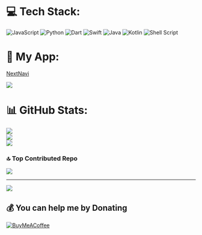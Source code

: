 
# 💻 Tech Stack:
![JavaScript](https://img.shields.io/badge/javascript-%23323330.svg?style=for-the-badge&logo=javascript&logoColor=%23F7DF1E) ![Python](https://img.shields.io/badge/python-3670A0?style=for-the-badge&logo=python&logoColor=ffdd54) ![Dart](https://img.shields.io/badge/dart-%230175C2.svg?style=for-the-badge&logo=dart&logoColor=white) ![Swift](https://img.shields.io/badge/swift-F54A2A?style=for-the-badge&logo=swift&logoColor=white) ![Java](https://img.shields.io/badge/java-%23ED8B00.svg?style=for-the-badge&logo=openjdk&logoColor=white) ![Kotlin](https://img.shields.io/badge/kotlin-%237F52FF.svg?style=for-the-badge&logo=kotlin&logoColor=white) ![Shell Script](https://img.shields.io/badge/shell_script-%23121011.svg?style=for-the-badge&logo=gnu-bash&logoColor=white)

# 🛒 My App:

[NextNavi](https://nextnavi.github.io/)

[![](https://github.com/user-attachments/assets/b6ecea07-3b85-4d62-b3a5-6b01da016386)](https://apps.apple.com/app/conningtower/id6446080475)


# 📊 GitHub Stats:
![](https://github-readme-stats.vercel.app/api?username=andychucs&theme=dark&hide_border=true&include_all_commits=true&count_private=true)<br/>
![](https://github-readme-streak-stats.herokuapp.com/?user=andychucs&theme=dark&hide_border=true)<br/>
![](https://github-readme-stats.vercel.app/api/top-langs/?username=andychucs&theme=dark&hide_border=true&include_all_commits=true&count_private=true&layout=compact)

### 🔝 Top Contributed Repo
![](https://github-contributor-stats.vercel.app/api?username=andychucs&limit=5&theme=dark&combine_all_yearly_contributions=true)

---
[![](https://visitcount.itsvg.in/api?id=andychucs&icon=0&color=0)](https://visitcount.itsvg.in)

  ## 💰 You can help me by Donating
  [![BuyMeACoffee](https://img.shields.io/badge/Buy%20Me%20a%20Coffee-ffdd00?style=for-the-badge&logo=buy-me-a-coffee&logoColor=black)](https://buymeacoffee.com/vk8pdcwxyjy) 

  
<!-- Proudly created with GPRM ( https://gprm.itsvg.in ) -->
